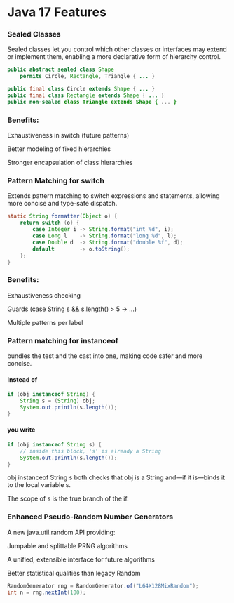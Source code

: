 # Java 17 Features

###  Sealed Classes 
Sealed classes let you control which other classes or interfaces may extend or implement them, enabling a more declarative form of hierarchy control.
```java
public abstract sealed class Shape
    permits Circle, Rectangle, Triangle { ... }

public final class Circle extends Shape { ... }
public final class Rectangle extends Shape { ... }
public non-sealed class Triangle extends Shape { ... }
```

### Benefits:

Exhaustiveness in switch (future patterns)

Better modeling of fixed hierarchies

Stronger encapsulation of class hierarchies


### Pattern Matching for switch
Extends pattern matching to switch expressions and statements, allowing more concise and type-safe dispatch.
```java
static String formatter(Object o) {
    return switch (o) {
        case Integer i -> String.format("int %d", i);
        case Long l    -> String.format("long %d", l);
        case Double d  -> String.format("double %f", d);
        default        -> o.toString();
    };
}
```
### Benefits:

Exhaustiveness checking

Guards (case String s && s.length() > 5 -> …)

Multiple patterns per label


### Pattern matching for instanceof 
bundles the test and the cast into one, making code safer and more concise.

#### Instead of
```java
if (obj instanceof String) {
    String s = (String) obj;
    System.out.println(s.length());
}
```
#### you write
```java
if (obj instanceof String s) {
    // inside this block, 's' is already a String
    System.out.println(s.length());
}
```
obj instanceof String s both checks that obj is a String and—if it is—binds it to the local variable s.

The scope of s is the true branch of the if.



### Enhanced Pseudo-Random Number Generators 

A new java.util.random API providing:

Jumpable and splittable PRNG algorithms

A unified, extensible interface for future algorithms

Better statistical qualities than legacy Random
```java
RandomGenerator rng = RandomGenerator.of("L64X128MixRandom");
int n = rng.nextInt(100);
```
